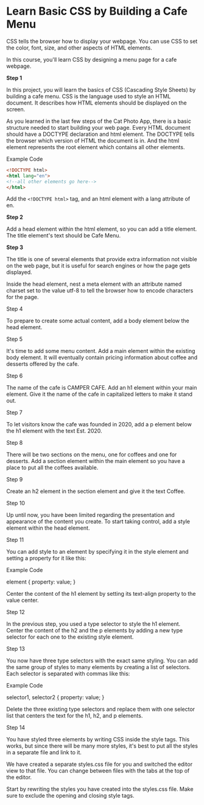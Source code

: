 # Learn Basic CSS by Building a Cafe Menu

CSS tells the browser how to display your webpage. You can use CSS to set the color, font, size, and other aspects of HTML elements.

In this course, you'll learn CSS by designing a menu page for a cafe webpage.

**Step 1**

In this project, you will learn the basics of CSS (Cascading Style Sheets) by building a cafe menu. CSS is the language used to style an HTML document. It describes how HTML elements should be displayed on the screen.

As you learned in the last few steps of the Cat Photo App, there is a basic structure needed to start building your web page. Every HTML document should have a DOCTYPE declaration and html element. The DOCTYPE tells the browser which version of HTML the document is in. And the html element represents the root element which contains all other elements.

Example Code

```html
<!DOCTYPE html>
<html lang="en">
<!--all other elements go here-->
</html>
```

Add the `<!DOCTYPE html>` tag, and an html element with a lang attribute of en.

**Step 2**

Add a head element within the html element, so you can add a title element. The title element's text should be Cafe Menu.

**Step 3**

The title is one of several elements that provide extra information not visible on the web page, but it is useful for search engines or how the page gets displayed.

Inside the head element, nest a meta element with an attribute named charset set to the value utf-8 to tell the browser how to encode characters for the page.

Step 4

To prepare to create some actual content, add a body element below the head element.

Step 5

It's time to add some menu content. Add a main element within the existing body element. It will eventually contain pricing information about coffee and desserts offered by the cafe.

Step 6

The name of the cafe is CAMPER CAFE. Add an h1 element within your main element. Give it the name of the cafe in capitalized letters to make it stand out.

Step 7

To let visitors know the cafe was founded in 2020, add a p element below the h1 element with the text Est. 2020.

Step 8

There will be two sections on the menu, one for coffees and one for desserts. Add a section element within the main element so you have a place to put all the coffees available.

Step 9

Create an h2 element in the section element and give it the text Coffee.

Step 10

Up until now, you have been limited regarding the presentation and appearance of the content you create. To start taking control, add a style element within the head element.

Step 11

You can add style to an element by specifying it in the style element and setting a property for it like this:

Example Code

element {
 property: value;
}

Center the content of the h1 element by setting its text-align property to the value center.

Step 12

In the previous step, you used a type selector to style the h1 element. Center the content of the h2 and the p elements by adding a new type selector for each one to the existing style element.

Step 13

You now have three type selectors with the exact same styling. You can add the same group of styles to many elements by creating a list of selectors. Each selector is separated with commas like this:

Example Code

selector1, selector2 {
  property: value;
}

Delete the three existing type selectors and replace them with one selector list that centers the text for the h1, h2, and p elements.

Step 14

You have styled three elements by writing CSS inside the style tags. This works, but since there will be many more styles, it's best to put all the styles in a separate file and link to it.

We have created a separate styles.css file for you and switched the editor view to that file. You can change between files with the tabs at the top of the editor.

Start by rewriting the styles you have created into the styles.css file. Make sure to exclude the opening and closing style tags.